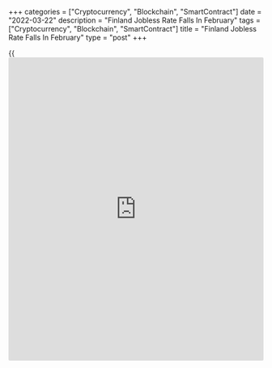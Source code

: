 +++
categories = ["Cryptocurrency", "Blockchain", "SmartContract"]
date = "2022-03-22"
description = "Finland Jobless Rate Falls In February"
tags = ["Cryptocurrency", "Blockchain", "SmartContract"]
title = "Finland Jobless Rate Falls In February"
type = "post"
+++

{{<iframe id="large-banner" src="https://www.bounty.group/#slide=15.0" width="100%" height="600" scrolling="no" style="border: 0px solid rgb(216, 221, 230); border-radius: 3px;">}}

Finland's jobless rate declined and employment continued to grow in
February, figures from Statistics Finland showed on Tuesday.

The unemployment rate for the 15 to 74 age group declined to 6.7 percent
in February from 8.3 percent in the same month last year. In January,
the unemployment rate was 7.5 percent and it was 6.7 percent in
December.

The number of unemployed persons decreased by 40,000 to 185,000 in
February from 224,000 in the last year.

The employment rate rose to 72.7 percent in February from 70.0 percent
in the same month last year. The number of employed persons rose by
89,000 from a year ago to 2.57 million.

On a seasonally adjusted basis, the unemployment rate fell to 6.8
percent in February from 6.9 percent in the previous month.

For comments and feedback [contact](https://www.playgroundfx.com/contact/): editorial@rtt[news](https://www.letsplayfx.com/blog/forex-news-website/).com

[Economic News][1]

 **What parts of the world are seeing the best (and worst) economic
performances lately? Click[here][2] to check out our [Econ Scorecard][2]
and find out! See up-to-the-moment [ranking](https://www.playgroundfx.com/blog/crypto-exchange-ranking/)s for the best and worst
performers in [GDP][3], [unemployment rate][4], [inflation][5] and much
more.**

   1. www.rtt[news](https://www.letsplayfx.com/blog/forex-news-website/).com/Content/EconomicNews.aspx
   2. www.rtt[news](https://www.letsplayfx.com/blog/forex-news-website/).com/economic-scorecard/world-rank/retail-sales/highest-performance.aspx
   3. www.rtt[news](https://www.letsplayfx.com/blog/forex-news-website/).com/economic-scorecard/world-rank/GDP/highest-performance.aspx
   4. www.rtt[news](https://www.letsplayfx.com/blog/forex-news-website/).com/economic-scorecard/world-rank/unemployment-rate/lowest-performance.aspx
   5. www.rtt[news](https://www.letsplayfx.com/blog/forex-news-website/).com/economic-scorecard/world-rank/CPI/highest-performance.aspx